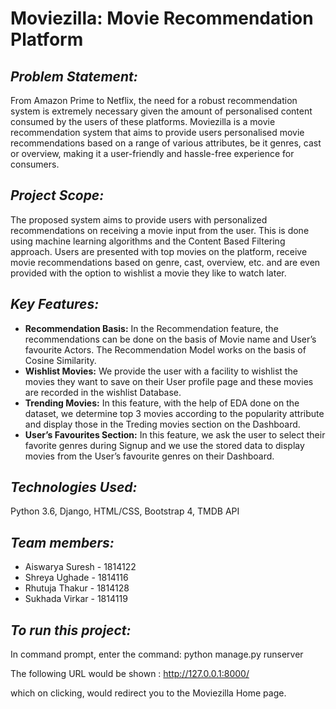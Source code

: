# Moviezilla: Movie Recommendation Platform
## *Problem Statement:* 
From Amazon Prime to Netflix, the need for a robust recommendation system is extremely necessary given the amount of personalised content consumed by the users of these platforms. Moviezilla is a movie recommendation system that aims to provide users personalised movie recommendations based on a range of various attributes, be it genres, cast or overview, making it a user-friendly and hassle-free experience for consumers.

## *Project Scope:*
The proposed system aims to provide users with personalized recommendations on receiving a movie input from the user. This is done using machine learning algorithms and the
Content Based Filtering approach. Users are presented with top movies on the platform, receive movie recommendations based on genre, cast, overview, etc. and are even provided with the option to wishlist a movie they like to watch later.

## *Key Features:*
* **Recommendation Basis:**
In the Recommendation feature, the recommendations can be done on the basis of Movie name and  User’s favourite Actors. The Recommendation Model works on the basis of Cosine Similarity.
* **Wishlist Movies:** 
We provide the user with a facility to wishlist the movies they want to save on their User profile page and these movies are recorded in the wishlist Database.
* **Trending Movies:**
In this feature, with the help of EDA done on the dataset, we determine top 3 movies according to the popularity attribute and display those in the Treding movies section on the Dashboard.
* **User’s Favourites Section:**
In this feature,  we ask the user to select their favorite genres during Signup and we use the stored data to display movies from the User’s favourite genres on their Dashboard.

## *Technologies Used:*
Python 3.6, Django, HTML/CSS, Bootstrap 4, TMDB API

## *Team members:*
* Aiswarya Suresh - 1814122
* Shreya Ughade - 1814116
* Rhutuja Thakur - 1814128 
* Sukhada Virkar - 1814119

## *To run this project:*
In command prompt, enter the command:
python manage.py runserver

The following URL would be shown : http://127.0.0.1:8000/   

which on clicking, would redirect you to the Moviezilla Home page.

